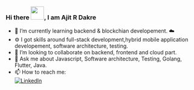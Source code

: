 
 ### Hi there <img src="https://github.com/TheDudeThatCode/TheDudeThatCode/blob/master/Assets/Hi.gif" width="35px">, I am Ajit R Dakre

<!-- - 🔭 I’m currently working as Backend Development Intern @GrowthGear -->
- 🌱 I’m currently learning backend & blockchian developement. ☁️
- ⚙️ I got skills around full-stack development,hybrid mobile application developement, software architecture, testing.
- 👯 I’m looking to collaborate on backend, frontend and cloud part.
- 💬 Ask me about Javascript, Software architecture, Testing, Golang, Flutter, Java.
- 📫 How to reach me:<br/>
 [![LinkedIn](https://img.shields.io/badge/Ajit_Dakre-grey?style=for-the-badge&logo=linkedin)](https://www.linkedin.com/in/ajjiitt/)
<!--  [![LinkedIn](https://img.shields.io/badge/AdityasutarOO7-grey?style=for-the-badge&logo=twitter)](https://twitter.com/AdityasutarOO7) -->

<!-- <img src="https://github-readme-stats.vercel.app/api?username=ajjiitt&count_private=true&show_icons=true&include_all_commits=true&theme=nord" alt="ajjiitt | Stats" /> -->
<!-- <img src="https://github-readme-stats.vercel.app/api/wakatime?username=ajjiitt&layout=compact&theme=nord" alt="MrWhoKnows' Wakatime Stats" /> -->
<!-- ![Ajit's GitHub stats](https://github-readme-stats.vercel.app/api?username=ajjiitt&show_icons=true&theme=tokyonight) -->
